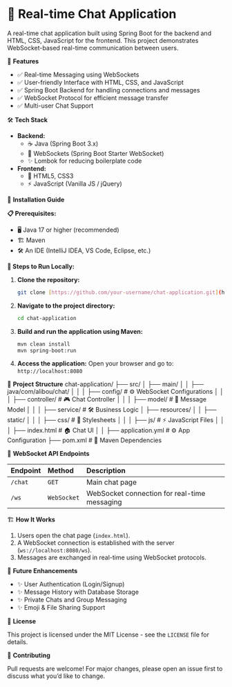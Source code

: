 # 💬 Real-time Chat Application

A real-time chat application built using Spring Boot for the backend and HTML, CSS, JavaScript for the frontend. This project demonstrates WebSocket-based real-time communication between users.

🚀 **Features**

* ✅ Real-time Messaging using WebSockets
* ✅ User-friendly Interface with HTML, CSS, and JavaScript
* ✅ Spring Boot Backend for handling connections and messages
* ✅ WebSocket Protocol for efficient message transfer
* ✅ Multi-user Chat Support

🛠️ **Tech Stack**

* **Backend:**
    * ☕ Java (Spring Boot 3.x)
    * 🔗 WebSockets (Spring Boot Starter WebSocket)
    * ✨ Lombok for reducing boilerplate code
* **Frontend:**
    * 🎨 HTML5, CSS3
    * ⚡ JavaScript (Vanilla JS / jQuery)

📌 **Installation Guide**

**📋 Prerequisites:**

* 🖥️ Java 17 or higher (recommended)
* 🏗️ Maven
* 🛠️ An IDE (IntelliJ IDEA, VS Code, Eclipse, etc.)

**🔧 Steps to Run Locally:**

1.  **Clone the repository:**
    ```bash
    git clone [https://github.com/your-username/chat-application.git](https://github.com/your-username/chat-application.git)
    ```
2.  **Navigate to the project directory:**
    ```bash
    cd chat-application
    ```
3.  **Build and run the application using Maven:**
    ```bash
    mvn clean install
    mvn spring-boot:run
    ```
4.  **Access the application:**
    Open your browser and go to: `http://localhost:8080`

📂 **Project Structure**
chat-application/
├── src/
│   ├── main/
│   │   ├── java/com/alibou/chat/
│   │   │   ├── config/          # ⚙️ WebSocket Configurations
│   │   │   ├── controller/      # 🎮 Chat Controller
│   │   │   ├── model/           # 📜 Message Model
│   │   │   ├── service/         # 🛠 Business Logic
│   ├── resources/
│   │   ├── static/
│   │   │   ├── css/             # 🎨 Stylesheets
│   │   │   ├── js/              # ⚡ JavaScript Files
│   │   │   ├── index.html       # 🏠 Chat UI
│   │   ├── application.yml      # ⚙️ App Configuration
├── pom.xml                      # 📌 Maven Dependencies


🔗 **WebSocket API Endpoints**

| Endpoint      | Method | Description                                      |
| :------------ | :----- | :----------------------------------------------- |
| `/chat`       | `GET`  | Main chat page                                   |
| `/ws`         | `WebSocket` | WebSocket connection for real-time messaging |

🏗️ **How It Works**

1.  Users open the chat page (`index.html`).
2.  A WebSocket connection is established with the server (`ws://localhost:8080/ws`).
3.  Messages are exchanged in real-time using WebSocket protocols.

🔮 **Future Enhancements**

* ✨ User Authentication (Login/Signup)
* ✨ Message History with Database Storage
* ✨ Private Chats and Group Messaging
* ✨ Emoji & File Sharing Support

📜 **License**

This project is licensed under the MIT License - see the `LICENSE` file for details.

🤝 **Contributing**

Pull requests are welcome! For major changes, please open an issue first to discuss what you’d like to change.


